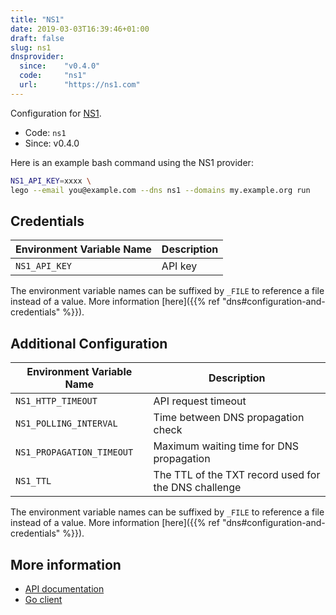 ```yaml
---
title: "NS1"
date: 2019-03-03T16:39:46+01:00
draft: false
slug: ns1
dnsprovider:
  since:    "v0.4.0"
  code:     "ns1"
  url:      "https://ns1.com"
---
```


<!-- THIS DOCUMENTATION IS AUTO-GENERATED. PLEASE DO NOT EDIT. -->
<!-- providers/dns/ns1/ns1.toml -->
<!-- THIS DOCUMENTATION IS AUTO-GENERATED. PLEASE DO NOT EDIT. -->


Configuration for [NS1](https://ns1.com).


<!--more-->

- Code: `ns1`
- Since: v0.4.0


Here is an example bash command using the NS1 provider:

```bash
NS1_API_KEY=xxxx \
lego --email you@example.com --dns ns1 --domains my.example.org run
```




## Credentials

| Environment Variable Name | Description |
|-----------------------|-------------|
| `NS1_API_KEY` | API key |

The environment variable names can be suffixed by `_FILE` to reference a file instead of a value.
More information [here]({{% ref "dns#configuration-and-credentials" %}}).


## Additional Configuration

| Environment Variable Name | Description |
|--------------------------------|-------------|
| `NS1_HTTP_TIMEOUT` | API request timeout |
| `NS1_POLLING_INTERVAL` | Time between DNS propagation check |
| `NS1_PROPAGATION_TIMEOUT` | Maximum waiting time for DNS propagation |
| `NS1_TTL` | The TTL of the TXT record used for the DNS challenge |

The environment variable names can be suffixed by `_FILE` to reference a file instead of a value.
More information [here]({{% ref "dns#configuration-and-credentials" %}}).




## More information

- [API documentation](https://ns1.com/api)
- [Go client](https://github.com/ns1/ns1-go)

<!-- THIS DOCUMENTATION IS AUTO-GENERATED. PLEASE DO NOT EDIT. -->
<!-- providers/dns/ns1/ns1.toml -->
<!-- THIS DOCUMENTATION IS AUTO-GENERATED. PLEASE DO NOT EDIT. -->
